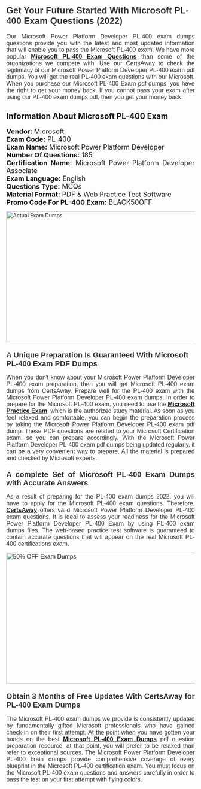 <h1><span style="font-size:24px"><span style="font-family:Calibri,sans-serif"><strong><span style="background-color:white"><span style="font-family:"Verdana",sans-serif"><span style="color:#333333">Get Your Future Started With Microsoft PL-400 Exam Questions (2022)</span></span></span></strong></span></span></h1> <p style="text-align:justify"><span style="font-size:11pt"><span style="font-family:Calibri,sans-serif"><span style="font-size:12.0pt"><span style="background-color:white"><span style="font-family:"Verdana",sans-serif"><span style="color:#333333">Our Microsoft Power Platform Developer PL-400 exam dumps questions provide you with the latest and most updated information that will enable you to pass the Microsoft PL-400 exam. We have more popular <a href="https://www.certsaway.com/microsoft/pl-400-exam-dumps"><strong>Microsoft PL-400 Exam Questions</strong></a> than some of the organizations we compete with. Use our CertsAway to check the legitimacy of our Microsoft Power Platform Developer PL-400 exam pdf dumps. You will get the real PL-400 exam questions with our Microsoft. When you purchase our Microsoft PL-400 Exam pdf dumps, you have the right to get your money back. If you cannot pass your exam after using our PL-400 exam dumps pdf, then you get your money back.</span></span></span></span></span></span></p> <h2 style="text-align:justify"><strong>Information About Microsoft PL-400 Exam</strong></h2> <p style="text-align:justify"><span style="font-size:18px"><strong>Vendor: </strong>Microsoft<br /> <strong>Exam Code:</strong> PL-400<br /> <strong>Exam Name:</strong> Microsoft Power Platform Developer<br /> <strong>Number Of Questions:</strong> 185<br /> <strong>Certification Name:</strong> Microsoft Power Platform Developer Associate<br /> <strong>Exam Language:</strong> English<br /> <strong>Questions Type:</strong> MCQs<br /> <strong>Material Format:</strong> PDF & Web Practice Test Software<br /> <strong>Promo Code For PL-400 Exam:</strong> BLACK50OFF</span></p> <p style="text-align:justify"><a href="https://www.certsaway.com/microsoft/pl-400-exam-dumps" rel="no-follow"><img alt="Actual Exam Dumps" src="https://blogger.googleusercontent.com/img/b/R29vZ2xl/AVvXsEhM7PDiBcnX1lSN-cQmq5aA7zhxn_sWcl74tkXOSfPCo3QtIY975M9XJLCwEgJ4RXKA47zmJGF6HERJJhyy2xAB8wXG6sgIARPXgzYSBnCmQcQUSzkzAw-rnNk2tBWror0N27JemDbU_7iS0jGjJohQplsk8CyGpJdZ9YktQ0Yz6f7IdzI5OZob-D4eGg/s1382/ca1.png" style="height:350px; width:750px" /></a></p> <h3><span style="font-size:20px"><strong><span style="font-family:Calibri,sans-serif"><span style="background-color:white"><span style="font-family:"Verdana",sans-serif"><span style="color:#333333">A Unique Preparation Is Guaranteed With Microsoft PL-400 Exam PDF Dumps</span></span></span></span></strong></span></h3> <p style="text-align:justify"><span style="font-size:11pt"><span style="font-family:Calibri,sans-serif"><span style="font-size:12.0pt"><span style="background-color:white"><span style="font-family:"Verdana",sans-serif"><span style="color:#333333">When you don't know about your Microsoft Power Platform Developer PL-400 exam preparation, then you will get Microsoft PL-400 exam dumps from CertsAway. Prepare well for the PL-400 exam with the Microsoft Power Platform Developer PL-400 exam dumps. In order to prepare for the Microsoft PL-400 exam, you need to use the <a href="https://www.certsaway.com/microsoft-questions"><strong>Microsoft Practice Exam</strong></a>, which is the authorized study material. As soon as you feel relaxed and comfortable, you can begin the preparation process by taking the Microsoft Power Platform Developer PL-400 exam pdf dump. These PDF questions are related to your Microsoft Certification exam, so you can prepare accordingly. With the Microsoft Power Platform Developer PL-400 exam pdf dumps being updated regularly, it can be a very convenient way to prepare. All the material is prepared and checked by Microsoft experts.</span></span></span></span></span></span></p> <h3 style="text-align:justify"><span style="font-size:20px"><span style="font-family:Calibri,sans-serif"><strong><span style="background-color:white"><span style="font-family:"Verdana",sans-serif"><span style="color:#333333">A complete Set of Microsoft PL-400 Exam Dumps with Accurate Answers</span></span></span></strong></span></span></h3> <p style="text-align:justify"><span style="font-size:11pt"><span style="font-family:Calibri,sans-serif"><span style="font-size:12.0pt"><span style="background-color:white"><span style="font-family:"Verdana",sans-serif"><span style="color:#333333">As a result of preparing for the PL-400 exam dumps 2022, you will have to apply for the Microsoft PL-400 exam questions. Therefore, <a href=" https://www.certsaway.com/"><strong>CertsAway</strong></a> offers valid Microsoft Power Platform Developer PL-400 exam questions. It is ideal to assess your readiness for the Microsoft Power Platform Developer PL-400 Exam by using PL-400 exam dumps files. The web-based practice test software is guaranteed to contain accurate questions that will appear on the real Microsoft PL-400 certifications exam.</span></span></span></span></span></span></p> <p style="text-align:justify"><span style="font-size:11pt"><span style="font-family:Calibri,sans-serif"><span style="font-size:12.0pt"><span style="background-color:white"><span style="font-family:"Verdana",sans-serif"><span style="color:#333333"><a href="https://www.certsaway.com/microsoft/pl-400-exam-dumps" rel="no-follow"><img alt="50% OFF Exam Dumps" src="https://www.certcollections.com/uploads/content/c2.png" style="height:350px; width:750px" /></a></span></span></span></span></span></span></p> <h3 style="text-align:justify"><span style="font-size:20px"><strong><span style="font-family:Calibri,sans-serif"><span style="background-color:white"><span style="font-family:"Verdana",sans-serif"><span style="color:#333333">Obtain 3 Months of Free Updates With CertsAway for PL-400 Exam Dumps</span></span></span></span></strong></span></h3> <p style="text-align:justify"><span style="font-size:11pt"><span style="font-family:Calibri,sans-serif"><span style="font-size:12.0pt"><span style="background-color:white"><span style="font-family:"Verdana",sans-serif"><span style="color:#333333">The Microsoft PL-400 exam dumps we provide is consistently updated by fundamentally gifted Microsoft professionals who have gained check-in on their first attempt. At the point when you have gotten your hands on the best <a href="https://www.certsaway.com/microsoft/pl-400-exam-dumps"><strong>Microsoft PL-400 Exam Dumps</strong></a> pdf question preparation resource, at that point, you will prefer to be relaxed than refer to exceptional sources. The Microsoft Power Platform Developer PL-400 brain dumps provide comprehensive coverage of every blueprint in the Microsoft PL-400 certification exam. You must focus on the Microsoft PL-400 exam questions and answers carefully in order to pass the test on your first attempt with flying colors.</span></span></span></span></span></span></p>
